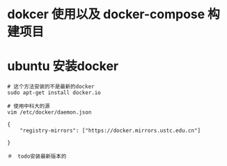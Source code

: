 # dokcer 使用以及 docker-compose 构建项目


# ubuntu 安装docker

```
# 这个方法安装的不是最新的docker
sudo apt-get install docker.io

# 使用中科大的源
vim /etc/docker/daemon.json

{
    "registry-mirrors": ["https://docker.mirrors.ustc.edu.cn"]

}

＃　todo安装最新版本的
```